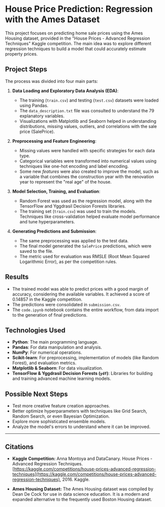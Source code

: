 # House Price Prediction: Regression with the Ames Dataset

This project focuses on predicting home sale prices using the Ames Housing dataset, provided in the "House Prices - Advanced Regression Techniques" Kaggle competition. The main idea was to explore different regression techniques to build a model that could accurately estimate property prices.

## Project Steps

The process was divided into four main parts:

1.  **Data Loading and Exploratory Data Analysis (EDA)**:
    * The training (`train.csv`) and testing (`test.csv`) datasets were loaded using Pandas.
    * The `data_description.txt` file was consulted to understand the 79 explanatory variables.
    * Visualizations with Matplotlib and Seaborn helped in understanding distributions, missing values, outliers, and correlations with the sale price (SalePrice).

2.  **Preprocessing and Feature Engineering**:
    * Missing values were handled with specific strategies for each data type.
    * Categorical variables were transformed into numerical values using techniques like one-hot encoding and label encoding.
    * Some new *features* were also created to improve the model, such as a variable that combines the construction year with the renovation year to represent the "real age" of the house.

3.  **Model Selection, Training, and Evaluation**:
    * Random Forest was used as the regression model, along with the TensorFlow and Yggdrasil Decision Forests libraries.
    * The training set (`train.csv`) was used to train the models. Techniques like cross-validation helped evaluate model performance and tune hyperparameters.

4.  **Generating Predictions and Submission**:
    * The same preprocessing was applied to the test data.
    * The final model generated the `SalePrice` predictions, which were saved to the file.
    * The metric used for evaluation was RMSLE (Root Mean Squared Logarithmic Error), as per the competition rules.

## Results

* The trained model was able to predict prices with a good margin of accuracy, considering the available variables. It achieved a score of 0.14857 in the Kaggle competition.
* The predictions were consolidated in `submission.csv`.
* The `code.ipynb` notebook contains the entire workflow, from data import to the generation of final predictions.

## Technologies Used

* **Python**: The main programming language.
* **Pandas**: For data manipulation and analysis.
* **NumPy**: For numerical operations.
* **Scikit-learn**: For preprocessing, implementation of models (like Random Forest), and evaluation metrics.
* **Matplotlib & Seaborn**: For data visualization.
* **TensorFlow & Yggdrasil Decision Forests (`ydf`)**: Libraries for building and training advanced machine learning models.

## Possible Next Steps

* Test more creative feature creation approaches.
* Better optimize hyperparameters with techniques like Grid Search, Random Search, or even Bayesian Optimization.
* Explore more sophisticated ensemble models.
* Analyze the model's errors to understand where it can be improved.

---

## Citations

* **Kaggle Competition:**
    Anna Montoya and DataCanary. House Prices - Advanced Regression Techniques. [https://kaggle.com/competitions/house-prices-advanced-regression-techniques](https://kaggle.com/competitions/house-prices-advanced-regression-techniques), 2016. Kaggle.

* **Ames Housing Dataset:**
    The Ames Housing dataset was compiled by Dean De Cock for use in data science education. It is a modern and expanded alternative to the frequently used Boston Housing dataset.
